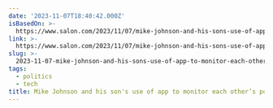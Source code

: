 ```yaml
---
date: '2023-11-07T18:40:42.000Z'
isBasedOn: >-
  https://www.salon.com/2023/11/07/mike-johnson-and-his-sons-use-of-app-to-monitor-each-others-porn-intake-sparks-questions/
link: >-
  https://www.salon.com/2023/11/07/mike-johnson-and-his-sons-use-of-app-to-monitor-each-others-porn-intake-sparks-questions/
slug: >-
  2023-11-07-mike-johnson-and-his-sons-use-of-app-to-monitor-each-others-porn-intake-s
tags:
  - politics
  - tech
title: Mike Johnson and his son's use of app to monitor each other’s porn intake s
---
```


